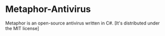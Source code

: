 # Metaphor-Antivirus
Metaphor is an open-source antivirus written in C#. [It's distributed under the MIT license]
